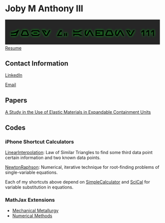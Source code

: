 <script type='text/javascript'
	src='https://cdnjs.cloudflare.com/ajax/libs/mathjax/2.7.0/MathJax.js?config=TeX-AMS_CHTML'>
</script>
<script type='text/x-mathjax-config'>
	MathJax.Ajax.config.path['Extra'] = 'https://jmanthony3.github.io/Codes/MathJax/extensions/TeX',
MathJax.Hub.Config({
		TeX: {
			equationNumbers: {
				autoNumber: 'AMS'
			},
			extensions: [
				'[Extra]/MechanicalMetallurgy.js',
				'[Extra]/NumericalMethods.js'
			]
		},
		tex2jax: {
			inlineMath: [['$', '$'], ['\\(', '\\)']],
			blockMath: [['$$', '$$'], ['\\[', '\\]']]
		},
	});
</script>
# Joby M Anthony III
![](./Images/Joby_M_Anthony_III-Aurabesh.jpg)
[Resume](Documents/Joby_M_Anthony_III.pdf)
## Contact Information
[LinkedIn](https://www.linkedin.com/in/joby-m-anthony-iii)

[Email](mailto:jmanthony1@liberty.edu)
## Papers
[A Study in the Use of Elastic Materials in Expandable Containment Units](https://digitalcommons.liberty.edu/montview/vol3/iss1/1)

## Codes
### iPhone Shortcut Calculators
[LinearInterpolation](https://www.icloud.com/shortcuts/cb347f070cca4c57b34cc04d12459312): Law of Similar Triangles to find some third data point certain information and two known data points.

[NewtonRaphson](https://www.icloud.com/shortcuts/438fc8e2e2ae4c37b3e2164491243ebb): Numerical, iterative technique for root-finding problems of single-variable equations.


Each of my shortcuts above depend on [SimpleCalculator](https://www.icloud.com/shortcuts/4009902408694f098318e814cf797826) and [SciCal](https://www.icloud.com/shortcuts/a0cf04611dc74faea74a700687af3ecd) for variable substitution in equations.

### MathJax Extensions
- [Mechanical Metallurgy](./Codes/MathJax/extensions/TeX/MechanicalMetallurgy.js)
- [Numerical Methods](./Codes/MathJax/extensions/TeX/NumericalMethods.js)